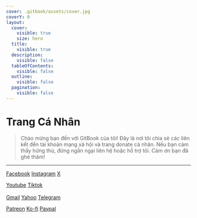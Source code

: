 ```yaml
---
cover: .gitbook/assets/cover.jpg
coverY: 0
layout:
  cover:
    visible: true
    size: hero
  title:
    visible: true
  description:
    visible: false
  tableOfContents:
    visible: false
  outline:
    visible: false
  pagination:
    visible: false
---
```


# Trang Cá Nhân

> Chào mừng bạn đến với GitBook của tôi! Đây là nơi tôi chia sẻ các liên kết đến tài khoản mạng xã hội và trang donate cá nhân. Nếu bạn cảm thấy hứng thú, đừng ngần ngại liên hệ hoặc hỗ trợ tôi. Cảm ơn bạn đã ghé thăm!

***

<a href="https://facebook.com/songmaucodai" class="button secondary">Facebook</a> <a href="https://instagram.com/songmaucodai" class="button secondary">Instagram</a> <a href="https://twitter.com/songmaucodai" class="button secondary">X</a>

<a href="https://youtube.com/@songmaucodai" class="button secondary">Youtube</a> <a href="https://www.tiktok.com/@songmaucodai" class="button secondary">Tiktok</a>\
\
<a href="mailto:songmaucodai@gmail.com" class="button secondary">Gmail</a> <a href="mailto:songmaucodai@gmail.com" class="button secondary">Yahoo</a> <a href="https://t.me/songmaucodai" class="button secondary">Telegram</a>

<a href="https://www.patreon.com/c/songmaucodai_" class="button secondary">Patreon</a> <a href="https://ko-fi.com/songmaucodai" class="button secondary">Ko-fi</a> <a href="https://paypal.me/songmaucodai" class="button secondary">Paypal</a>
